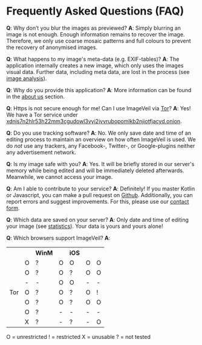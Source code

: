 # Frequently Asked Questions (FAQ)
**Q**: Why don’t you blur the images as previewed?
**A**: Simply blurring an image is not enough. Enough information remains to recover the image. Therefore, we only use coarse mosaic patterns and full colours to prevent the recovery of anonymised images.

**Q**: What happens to my image's meta-data (e.g. EXIF-tables)?
**A**: The application internally creates a new image, which only uses the images visual data. Further data, including meta data, are lost in the process (see [image analysis](image-analysis)).

**Q**: Why do you provide this application?
**A**: More information can be found in the [about us](about-us) section.

**Q**: Https is not secure enough for me! Can I use ImageVeil via [Tor](https://www.torproject.org)?
**A**: Yes! We have a Tor service under [xdnjs7n2hlr53h22mm3cgudowl3vyi2jvvrubopomlkb2njiotfjacyd.onion](http://xdnjs7n2hlr53h22mm3cgudowl3vyi2jvvrubopomlkb2njiotfjacyd.onion).

**Q**: Do you use tracking software?
**A**: No. We only save date and time of an editing process to maintain an overview on how often ImageVeil is used. We do *not* use any trackers, any Facebook-, Twitter-, or Google-plugins neither any advertisement network.

**Q**: Is my image safe with you?
**A**: Yes. It will be briefly stored in our server's memory while being edited and will be immediately deleted afterwards. Meanwhile, we cannot access your image.

**Q**: Am I able to contribute to your service?
**A**: Definitely! If you master Kotlin or Javascript, you can make a pull request on [Github](https://github.com/zoku/image-veil). Additionally, you can report errors and suggest improvements. For this, please use our [contact form](../contact).

**Q**: Which data are saved on your server?
**A**: Only date and time of editing your image (see [statistics](../statistics)). Your data is yours and yours alone!

**Q**: Which browsers support ImageVeil?
**A**:
<table>
    <tr>
        <th></th>
        <th><i class="fab fa-windows"></i></th>
        <th>WinM</th>
        <th><i class="fab fa-apple"></i></th>
        <th>iOS</th>
        <th><i class="fab fa-ubuntu"></i></th>
        <th><i class="fab fa-android"></i></th>
    </tr>
    <tr>
        <td align="right"><i class="fab fa-chrome"></i></td>
        <td>O</td>
        <td>?</td>
        <td>O</td>
        <td>O</td>
        <td>O</td>
        <td>O</td>
    </tr>
    <tr>
        <td align="right"><i class="fab fa-firefox"></i></td>
        <td>O</td>
        <td>?</td>
        <td>O</td>
        <td>?</td>
        <td>O</td>
        <td>O</td>
    </tr>
    <tr>
        <td align="right"><i class="fab fa-safari"></i></td>
        <td>-</td>
        <td>-</td>
        <td>O</td>
        <td>O</td>
        <td>-</td>
        <td>-</td>
    </tr>
    <tr>
        <td align="right">Tor</td>
        <td>O</td>
        <td>?</td>
        <td>O</td>
        <td>?</td>
        <td>O</td>
        <td>!</td>
    </tr>
    <tr>
        <td align="right"><i class="fab fa-opera"></i></td>
        <td>O</td>
        <td>?</td>
        <td>O</td>
        <td>?</td>
        <td>O</td>
        <td>O</td>
    </tr>
    <tr>
        <td align="right"><i class="fab fa-internet-explorer"></i></td>
        <td>O</td>
        <td>?</td>
        <td>-</td>
        <td>-</td>
        <td>-</td>
        <td>-</td>
    </tr>
    <tr>
        <td align="right"><i class="fab fa-edge"></i></td>
        <td>X</td>
        <td>?</td>
        <td>-</td>
        <td>?</td>
        <td>-</td>
        <td>O</td>
    </tr>
</table>

O = unrestricted
! = restricted
X = unusable
? = not tested